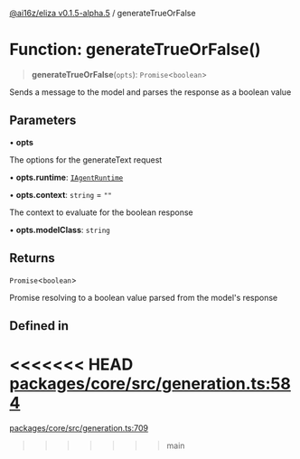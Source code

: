 [@ai16z/eliza v0.1.5-alpha.5](../index.md) / generateTrueOrFalse

# Function: generateTrueOrFalse()

> **generateTrueOrFalse**(`opts`): `Promise`\<`boolean`\>

Sends a message to the model and parses the response as a boolean value

## Parameters

• **opts**

The options for the generateText request

• **opts.runtime**: [`IAgentRuntime`](../interfaces/IAgentRuntime.md)

• **opts.context**: `string` = `""`

The context to evaluate for the boolean response

• **opts.modelClass**: `string`

## Returns

`Promise`\<`boolean`\>

Promise resolving to a boolean value parsed from the model's response

## Defined in

<<<<<<< HEAD
[packages/core/src/generation.ts:584](https://github.com/konstantine25b/eliza/blob/main/packages/core/src/generation.ts#L584)
=======
[packages/core/src/generation.ts:709](https://github.com/ai16z/eliza/blob/main/packages/core/src/generation.ts#L709)
>>>>>>> main
